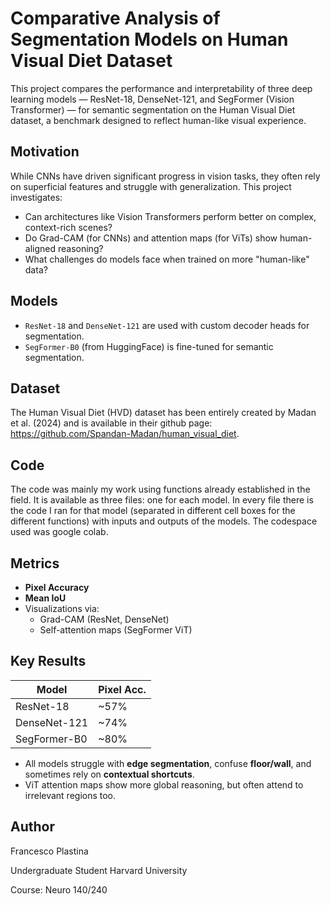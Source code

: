 # Comparative Analysis of Segmentation Models on Human Visual Diet Dataset

This project compares the performance and interpretability of three deep learning models — ResNet-18, DenseNet-121, and SegFormer (Vision Transformer) — for semantic segmentation on the Human Visual Diet dataset, a benchmark designed to reflect human-like visual experience.
                                                          
##  Motivation

While CNNs have driven significant progress in vision tasks, they often rely on superficial features and struggle with generalization. This project investigates:

- Can architectures like Vision Transformers perform better on complex, context-rich scenes?
- Do Grad-CAM (for CNNs) and attention maps (for ViTs) show human-aligned reasoning?
- What challenges do models face when trained on more "human-like" data?


##  Models

- `ResNet-18` and `DenseNet-121` are used with custom decoder heads for segmentation.
- `SegFormer-B0` (from HuggingFace) is fine-tuned for semantic segmentation.

##  Dataset 

The Human Visual Diet (HVD) dataset has been entirely created by Madan et al. (2024) and is available in their github page: https://github.com/Spandan-Madan/human_visual_diet.

## Code 

The code was mainly my work using functions already established in the field. It is available as three files: one for each model. In every file there is the  code I ran for that model (separated in different cell boxes for the different functions) with inputs and outputs of the models. The codespace used was google colab. 
##  Metrics

- **Pixel Accuracy**
- **Mean IoU**  
- Visualizations via:
  - Grad-CAM (ResNet, DenseNet)
  - Self-attention maps (SegFormer ViT)

##  Key Results

| Model       | Pixel Acc. |
|-------------|------------|
| ResNet-18   | ~57%       | 
| DenseNet-121| ~74%       |
| SegFormer-B0| ~80%       |

- All models struggle with **edge segmentation**, confuse **floor/wall**, and sometimes rely on **contextual shortcuts**.
- ViT attention maps show more global reasoning, but often attend to irrelevant regions too.

## Author 

Francesco Plastina 

Undergraduate Student Harvard University 

Course: Neuro 140/240

